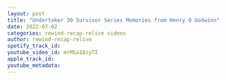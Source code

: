 ```yaml
---
layout: post
title: "Undertaker 30 Survivor Series Memories from Henry O Godwinn"
date: 2022-07-02
categories: rewind-recap-relive videos
author: rewind-recap-relive
spotify_track_id: 
youtube_video_id: mrMSa18zyTI
apple_track_id: 
youtube_metadata: 
---
```

